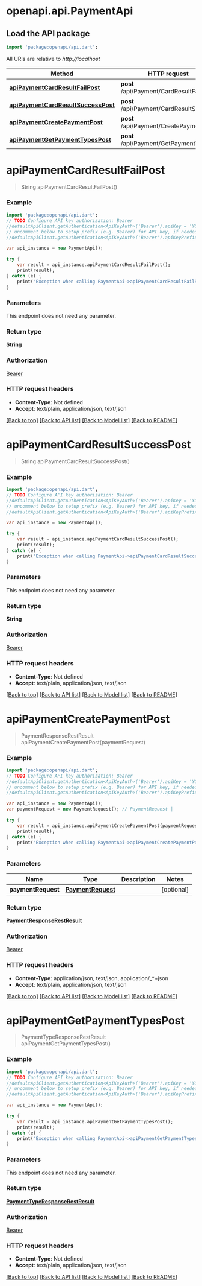 # openapi.api.PaymentApi

## Load the API package
```dart
import 'package:openapi/api.dart';
```

All URIs are relative to *http://localhost*

Method | HTTP request | Description
------------- | ------------- | -------------
[**apiPaymentCardResultFailPost**](PaymentApi.md#apiPaymentCardResultFailPost) | **post** /api/Payment/CardResultFail | 
[**apiPaymentCardResultSuccessPost**](PaymentApi.md#apiPaymentCardResultSuccessPost) | **post** /api/Payment/CardResultSuccess | 
[**apiPaymentCreatePaymentPost**](PaymentApi.md#apiPaymentCreatePaymentPost) | **post** /api/Payment/CreatePayment | 
[**apiPaymentGetPaymentTypesPost**](PaymentApi.md#apiPaymentGetPaymentTypesPost) | **post** /api/Payment/GetPaymentTypes | 


# **apiPaymentCardResultFailPost**
> String apiPaymentCardResultFailPost()



### Example 
```dart
import 'package:openapi/api.dart';
// TODO Configure API key authorization: Bearer
//defaultApiClient.getAuthentication<ApiKeyAuth>('Bearer').apiKey = 'YOUR_API_KEY';
// uncomment below to setup prefix (e.g. Bearer) for API key, if needed
//defaultApiClient.getAuthentication<ApiKeyAuth>('Bearer').apiKeyPrefix = 'Bearer';

var api_instance = new PaymentApi();

try { 
    var result = api_instance.apiPaymentCardResultFailPost();
    print(result);
} catch (e) {
    print("Exception when calling PaymentApi->apiPaymentCardResultFailPost: $e\n");
}
```

### Parameters
This endpoint does not need any parameter.

### Return type

**String**

### Authorization

[Bearer](../README.md#Bearer)

### HTTP request headers

 - **Content-Type**: Not defined
 - **Accept**: text/plain, application/json, text/json

[[Back to top]](#) [[Back to API list]](../README.md#documentation-for-api-endpoints) [[Back to Model list]](../README.md#documentation-for-models) [[Back to README]](../README.md)

# **apiPaymentCardResultSuccessPost**
> String apiPaymentCardResultSuccessPost()



### Example 
```dart
import 'package:openapi/api.dart';
// TODO Configure API key authorization: Bearer
//defaultApiClient.getAuthentication<ApiKeyAuth>('Bearer').apiKey = 'YOUR_API_KEY';
// uncomment below to setup prefix (e.g. Bearer) for API key, if needed
//defaultApiClient.getAuthentication<ApiKeyAuth>('Bearer').apiKeyPrefix = 'Bearer';

var api_instance = new PaymentApi();

try { 
    var result = api_instance.apiPaymentCardResultSuccessPost();
    print(result);
} catch (e) {
    print("Exception when calling PaymentApi->apiPaymentCardResultSuccessPost: $e\n");
}
```

### Parameters
This endpoint does not need any parameter.

### Return type

**String**

### Authorization

[Bearer](../README.md#Bearer)

### HTTP request headers

 - **Content-Type**: Not defined
 - **Accept**: text/plain, application/json, text/json

[[Back to top]](#) [[Back to API list]](../README.md#documentation-for-api-endpoints) [[Back to Model list]](../README.md#documentation-for-models) [[Back to README]](../README.md)

# **apiPaymentCreatePaymentPost**
> PaymentResponseRestResult apiPaymentCreatePaymentPost(paymentRequest)



### Example 
```dart
import 'package:openapi/api.dart';
// TODO Configure API key authorization: Bearer
//defaultApiClient.getAuthentication<ApiKeyAuth>('Bearer').apiKey = 'YOUR_API_KEY';
// uncomment below to setup prefix (e.g. Bearer) for API key, if needed
//defaultApiClient.getAuthentication<ApiKeyAuth>('Bearer').apiKeyPrefix = 'Bearer';

var api_instance = new PaymentApi();
var paymentRequest = new PaymentRequest(); // PaymentRequest | 

try { 
    var result = api_instance.apiPaymentCreatePaymentPost(paymentRequest);
    print(result);
} catch (e) {
    print("Exception when calling PaymentApi->apiPaymentCreatePaymentPost: $e\n");
}
```

### Parameters

Name | Type | Description  | Notes
------------- | ------------- | ------------- | -------------
 **paymentRequest** | [**PaymentRequest**](PaymentRequest.md)|  | [optional] 

### Return type

[**PaymentResponseRestResult**](PaymentResponseRestResult.md)

### Authorization

[Bearer](../README.md#Bearer)

### HTTP request headers

 - **Content-Type**: application/json, text/json, application/_*+json
 - **Accept**: text/plain, application/json, text/json

[[Back to top]](#) [[Back to API list]](../README.md#documentation-for-api-endpoints) [[Back to Model list]](../README.md#documentation-for-models) [[Back to README]](../README.md)

# **apiPaymentGetPaymentTypesPost**
> PaymentTypeResponseRestResult apiPaymentGetPaymentTypesPost()



### Example 
```dart
import 'package:openapi/api.dart';
// TODO Configure API key authorization: Bearer
//defaultApiClient.getAuthentication<ApiKeyAuth>('Bearer').apiKey = 'YOUR_API_KEY';
// uncomment below to setup prefix (e.g. Bearer) for API key, if needed
//defaultApiClient.getAuthentication<ApiKeyAuth>('Bearer').apiKeyPrefix = 'Bearer';

var api_instance = new PaymentApi();

try { 
    var result = api_instance.apiPaymentGetPaymentTypesPost();
    print(result);
} catch (e) {
    print("Exception when calling PaymentApi->apiPaymentGetPaymentTypesPost: $e\n");
}
```

### Parameters
This endpoint does not need any parameter.

### Return type

[**PaymentTypeResponseRestResult**](PaymentTypeResponseRestResult.md)

### Authorization

[Bearer](../README.md#Bearer)

### HTTP request headers

 - **Content-Type**: Not defined
 - **Accept**: text/plain, application/json, text/json

[[Back to top]](#) [[Back to API list]](../README.md#documentation-for-api-endpoints) [[Back to Model list]](../README.md#documentation-for-models) [[Back to README]](../README.md)

